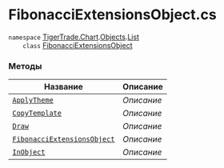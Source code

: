 
# FibonacciExtensionsObject.cs
`namespace` [TigerTrade.Chart](../../../../TigerTrade.Chart.md).[Objects](../../../../TigerTrade.Chart/Objects.md).[List](../../../../TigerTrade.Chart/Objects/List.md)  
        `    class` [FibonacciExtensionsObject](../FibonacciExtensionsObject.cs.md)

### Методы
| Название | Описание |
| --- | --- |
| [`ApplyTheme`](./Методы/ApplyTheme.md) | *Описание* |
| [`CopyTemplate`](./Методы/CopyTemplate.md) | *Описание* |
| [`Draw`](./Методы/Draw.md) | *Описание* |
| [`FibonacciExtensionsObject`](./Методы/FibonacciExtensionsObject.md) | *Описание* |
| [`InObject`](./Методы/InObject.md) | *Описание* |
